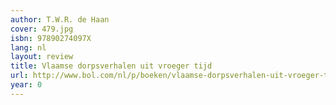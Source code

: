 ```yaml
---
author: T.W.R. de Haan
cover: 479.jpg
isbn: 97890274097X
lang: nl
layout: review
title: Vlaamse dorpsverhalen uit vroeger tijd
url: http://www.bol.com/nl/p/boeken/vlaamse-dorpsverhalen-uit-vroeger-tijd/1001004005110101/index.html
year: 0
---
```



